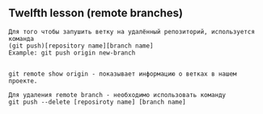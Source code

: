 ## Twelfth lesson (remote branches)

    Для того чтобы запушить ветку на удалённый репозиторий, используется команда
    (git push)[repository name][branch name]
    Example: git push origin new-branch


    git remote show origin - показывает информацию о ветках в нашем проекте.

    Для удаления remote branch - необходимо использовать команду
    git push --delete [reposiroty name] [branch name]
